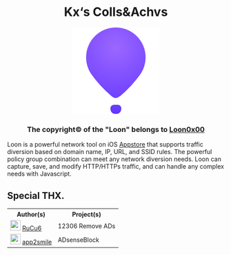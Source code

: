 <div align="center">
  <strong><h1> Kx‘s Colls&Achvs </h1></strong>
</div>

<div align="center">
<img src="https://raw.githubusercontent.com/Likhixang/Looney/main/Icons/loon.png">
</div>

<div align="center">
  <h3>The copyright&copy; of the "Loon" belongs to <a href="https://github.com/Loon0x00">Loon0x00</a></h3>
</div>
  Loon is a powerful network tool on iOS <a href="https://apps.apple.com/in/app/loon/id1373567447">Appstore</a> that supports traffic diversion based on domain name, IP, URL, and SSID rules. The powerful policy group combination can meet any network diversion needs. Loon can capture, save, and modify HTTP/HTTPs traffic, and can handle any complex needs with Javascript.

  
## Special THX.

<table>
  <tr>
    <th>Author(s)</th>
    <th>Project(s)</th>
  </tr>
  <tr>
<td>
  <img src="https://avatars.githubusercontent.com/u/49463634?v=4" width="24" height="24">     
<a href="https://github.com/RuCu6">RuCu6</a>
</td>
    <td>12306 Remove ADs</td>
  </tr>
  <tr>
<td> <img src="https://avatars.githubusercontent.com/u/34903735?v=4" width="24" height="24">
<a href="https://github.com/app2smile">app2smile</a></td>
    <td>ADsenseBlock</td>
  </tr>
</table>

